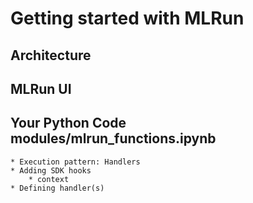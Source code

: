 # Getting started with MLRun

## Architecture
## MLRun UI
## Your Python Code modules/mlrun_functions.ipynb
    * Execution pattern: Handlers
    * Adding SDK hooks
        * context
    * Defining handler(s)
    
    
